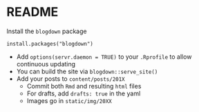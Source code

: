 # README

Install the `blogdown` package

```
install.packages("blogdown")
```

  * Add `options(servr.daemon = TRUE)` to your `.Rprofile` to allow continuous updating
  * You can build the site via `blogdown::serve_site()`
  * Add your posts to `content/posts/201X`
    * Commit both `Rmd` and resulting `html` files
    * For drafts, add `drafts: true` in the yaml
    * Images go in `static/img/20XX`
